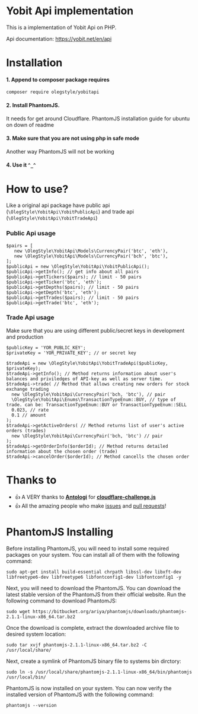# Yobit Api implementation

This is a implementation of Yobit Api on PHP.

Api documentation: https://yobit.net/en/api


# Installation

#### 1. Append to composer package requires
```
composer require olegstyle/yobitapi
```

#### 2. Install PhantomJS. 
It needs for get around Cloudflare.
PhantomJS installation guide for ubuntu on down of readme

#### 3. Make sure that you are not using php in safe mode
Another way PhantomJS will not be working 

#### 4. Use it `^_^`


# How to use?

Like a original api package have public api (`\OlegStyle\YobitApi\YobitPublicApi`)
and trade api (`\OlegStyle\YobitApi\YobitTradeApi`)

### Public Api usage

```
$pairs = [
   new \OlegStyle\YobitApi\Models\CurrencyPair('btc', 'eth'),
   new \OlegStyle\YobitApi\Models\CurrencyPair('bch', 'btc'),
];
$publicApi = new \OlegStyle\YobitApi\YobitPublicApi();
$publicApi->getInfo(); // get info about all pairs
$publicApi->getTickers($pairs); // limit - 50 pairs
$publicApi->getTicker('btc', 'eth');
$publicApi->getDepths($pairs); // limit - 50 pairs
$publicApi->getDepth('btc', 'eth');
$publicApi->getTrades($pairs); // limit - 50 pairs
$publicApi->getTrade('btc', 'eth');
```

### Trade Api usage

Make sure that you are using different public/secret keys in development and production

```
$publicKey = 'YOR_PUBLIC_KEY'; 
$privateKey = 'YOR_PRIVATE_KEY'; // or secret key

$tradeApi = new \OlegStyle\YobitApi\YobitTradeApi($publicKey, $privateKey);
$tradeApi->getInfo(); // Method returns information about user's balances and priviledges of API-key as well as server time.
$tradeApi->trade( // Method that allows creating new orders for stock exchange trading
  new \OlegStyle\YobitApi\CurrencyPair('bch, 'btc'), // pair
  \OlegStyle\YobitApi\Enums\TransactionTypeEnum::BUY, // type of trade. can be: TransactionTypeEnum::BUY or TransactionTypeEnum::SELL
  0.023, // rate
  0.1 // amount 
);
$tradeApi->getActiveOrders( // Method returns list of user's active orders (trades)
  new \OlegStyle\YobitApi\CurrencyPair('bch, 'btc') // pair
);
$tradeApi->getOrderInfo($orderId); // Method returns detailed information about the chosen order (trade)
$tradeApi->cancelOrder($orderId); // Method cancells the chosen order
```


# Thanks to

- :+1: A VERY thanks to **[Antologi](https://gist.github.com/antoligy)** for **[cloudflare-challenge.js](https://gist.github.com/antoligy/f4f084b87946f84a89b4)**
- :+1: All the amazing people who make [issues](https://github.com/olegstyle/yobitapi/issues) and [pull requests](https://github.com/olegstyle/yobitapi/pulls)!


# PhantomJS Installing

Before installing PhantomJS, you will need to install some required packages on your system. You can install all of them with the following command:

```
sudo apt-get install build-essential chrpath libssl-dev libxft-dev libfreetype6-dev libfreetype6 libfontconfig1-dev libfontconfig1 -y
```

Next, you will need to download the PhantomJS. You can download the latest stable version of the PhantomJS from their official website. Run the following command to download PhantomJS:

```
sudo wget https://bitbucket.org/ariya/phantomjs/downloads/phantomjs-2.1.1-linux-x86_64.tar.bz2
```

Once the download is complete, extract the downloaded archive file to desired system location:
```
sudo tar xvjf phantomjs-2.1.1-linux-x86_64.tar.bz2 -C /usr/local/share/
```
Next, create a symlink of PhantomJS binary file to systems bin dirctory:

```
sudo ln -s /usr/local/share/phantomjs-2.1.1-linux-x86_64/bin/phantomjs /usr/local/bin/
```

PhantomJS is now installed on your system. You can now verify the installed version of PhantomJS with the following command:
```
phantomjs --version
```
